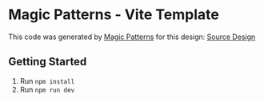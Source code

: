 # Magic Patterns - Vite Template

This code was generated by [Magic Patterns](https://magicpatterns.com) for this design: [Source Design](https://www.magicpatterns.com/c/2seqnwgqw9udcfgtrzhdu8)

## Getting Started

1. Run `npm install`
2. Run `npm run dev`
